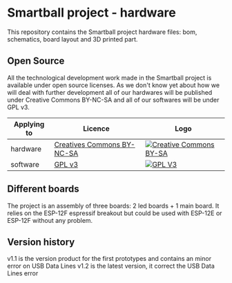 # Smartball project - hardware 

This repository contains the Smartball project hardware files: bom, schematics, board layout and 3D printed part.

## Open Source

All the technological development work made in the Smartball project is available under open source licenses. As we don't know yet about how we will deal with further development all of our hardwares will be published under Creative Commons BY-NC-SA and all of our softwares will be under GPL v3.

|Applying to|Licence|Logo|
|---|---|---|
|hardware|[Creatives Commons BY-NC-SA](http://creativecommons.org/licenses/by-nc-sa/4.0/)|[![Creative Commons BY-SA](https://i.creativecommons.org/l/by-nc-sa/4.0/88x31.png) ](http://creativecommons.org/licenses/by-nc-sa/4.0/)|
|software|[GPL v3](http://www.gnu.org/licenses/gpl.html)|[![GPL V3](https://www.gnu.org/graphics/gplv3-88x31.png)](http://www.gnu.org/licenses/gpl.html)|

## Different boards

The project is an assembly of three boards: 2 led boards + 1 main board. It relies on the ESP-12F espressif breakout but could be used with ESP-12E or ESP-12F without any problem.

## Version history

v1.1 is the version product for the first prototypes and contains an minor error on USB Data Lines
v1.2 is the latest version, it correct the USB Data Lines error
